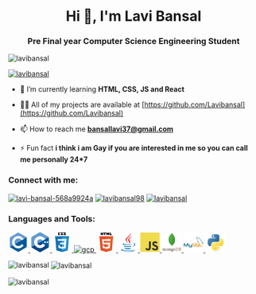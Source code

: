 <h1 align="center">Hi 👋, I'm Lavi Bansal</h1>
<h3 align="center">Pre Final year Computer Science Engineering Student</h3>

<p align="left"> <img src="https://komarev.com/ghpvc/?username=lavibansal&label=Profile%20views&color=0e75b6&style=flat" alt="lavibansal" /> </p>

<p align="left"> <a href="https://github.com/ryo-ma/github-profile-trophy"><img src="https://github-profile-trophy.vercel.app/?username=lavibansal" alt="lavibansal" /></a> </p>

- 🌱 I’m currently learning **HTML, CSS, JS and React**

- 👨‍💻 All of my projects are available at [https://github.com/Lavibansal](https://github.com/Lavibansal)

- 📫 How to reach me **bansallavi37@gmail.com**

- ⚡ Fun fact **i think i am Gay if you are interested in me so you can call me  personally 24*7**

<h3 align="left">Connect with me:</h3>
<p align="left">
<a href="https://linkedin.com/in/lavi-bansal-568a9924a" target="blank"><img align="center" src="https://raw.githubusercontent.com/rahuldkjain/github-profile-readme-generator/master/src/images/icons/Social/linked-in-alt.svg" alt="lavi-bansal-568a9924a" height="30" width="40" /></a>
<a href="https://instagram.com/lavibansal98" target="blank"><img align="center" src="https://raw.githubusercontent.com/rahuldkjain/github-profile-readme-generator/master/src/images/icons/Social/instagram.svg" alt="lavibansal98" height="30" width="40" /></a>
<a href="https://www.leetcode.com/lavibansal" target="blank"><img align="center" src="https://raw.githubusercontent.com/rahuldkjain/github-profile-readme-generator/master/src/images/icons/Social/leet-code.svg" alt="lavibansal" height="30" width="40" /></a>
</p>

<h3 align="left">Languages and Tools:</h3>
<p align="left"> <a href="https://www.cprogramming.com/" target="_blank" rel="noreferrer"> <img src="https://raw.githubusercontent.com/devicons/devicon/master/icons/c/c-original.svg" alt="c" width="40" height="40"/> </a> <a href="https://www.w3schools.com/cpp/" target="_blank" rel="noreferrer"> <img src="https://raw.githubusercontent.com/devicons/devicon/master/icons/cplusplus/cplusplus-original.svg" alt="cplusplus" width="40" height="40"/> </a> <a href="https://www.w3schools.com/css/" target="_blank" rel="noreferrer"> <img src="https://raw.githubusercontent.com/devicons/devicon/master/icons/css3/css3-original-wordmark.svg" alt="css3" width="40" height="40"/> </a> <a href="https://cloud.google.com" target="_blank" rel="noreferrer"> <img src="https://www.vectorlogo.zone/logos/google_cloud/google_cloud-icon.svg" alt="gcp" width="40" height="40"/> </a> <a href="https://www.w3.org/html/" target="_blank" rel="noreferrer"> <img src="https://raw.githubusercontent.com/devicons/devicon/master/icons/html5/html5-original-wordmark.svg" alt="html5" width="40" height="40"/> </a> <a href="https://www.java.com" target="_blank" rel="noreferrer"> <img src="https://raw.githubusercontent.com/devicons/devicon/master/icons/java/java-original.svg" alt="java" width="40" height="40"/> </a> <a href="https://developer.mozilla.org/en-US/docs/Web/JavaScript" target="_blank" rel="noreferrer"> <img src="https://raw.githubusercontent.com/devicons/devicon/master/icons/javascript/javascript-original.svg" alt="javascript" width="40" height="40"/> </a> <a href="https://www.mongodb.com/" target="_blank" rel="noreferrer"> <img src="https://raw.githubusercontent.com/devicons/devicon/master/icons/mongodb/mongodb-original-wordmark.svg" alt="mongodb" width="40" height="40"/> </a> <a href="https://www.mysql.com/" target="_blank" rel="noreferrer"> <img src="https://raw.githubusercontent.com/devicons/devicon/master/icons/mysql/mysql-original-wordmark.svg" alt="mysql" width="40" height="40"/> </a> <a href="https://www.python.org" target="_blank" rel="noreferrer"> <img src="https://raw.githubusercontent.com/devicons/devicon/master/icons/python/python-original.svg" alt="python" width="40" height="40"/> </a> </p>

<p><img align="left" src="https://github-readme-stats.vercel.app/api/top-langs?username=lavibansal&show_icons=true&locale=en&layout=compact" alt="lavibansal" /></p>

<p>&nbsp;<img align="center" src="https://github-readme-stats.vercel.app/api?username=lavibansal&show_icons=true&locale=en" alt="lavibansal" /></p>

<p><img align="center" src="https://github-readme-streak-stats.herokuapp.com/?user=lavibansal&" alt="lavibansal" /></p>

